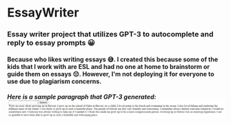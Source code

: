# EssayWriter

### Essay writer project that utilizes GPT-3 to autocomplete and reply to essay prompts 😀

#### Because who likes writing essays 😅. I created this because some of the kids that I work with are ESL and had no one at home to brainstorm or guide them on essays 😔. However, I'm not deploying it for everyone to use due to plagiarism concerns.

##### Here is a sample paragraph that GPT-3 generated: ![Example](Examples/HawaiiExample.png)
